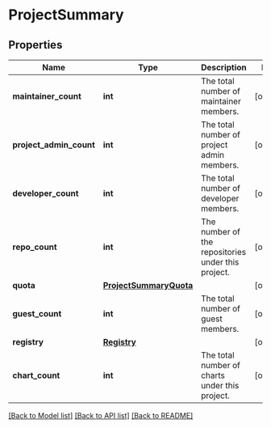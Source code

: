 # ProjectSummary


## Properties
Name | Type | Description | Notes
------------ | ------------- | ------------- | -------------
**maintainer_count** | **int** | The total number of maintainer members. | [optional] 
**project_admin_count** | **int** | The total number of project admin members. | [optional] 
**developer_count** | **int** | The total number of developer members. | [optional] 
**repo_count** | **int** | The number of the repositories under this project. | [optional] 
**quota** | [**ProjectSummaryQuota**](ProjectSummaryQuota.md) |  | [optional] 
**guest_count** | **int** | The total number of guest members. | [optional] 
**registry** | [**Registry**](Registry.md) |  | [optional] 
**chart_count** | **int** | The total number of charts under this project. | [optional] 

[[Back to Model list]](../README.md#documentation-for-models) [[Back to API list]](../README.md#documentation-for-api-endpoints) [[Back to README]](../README.md)


